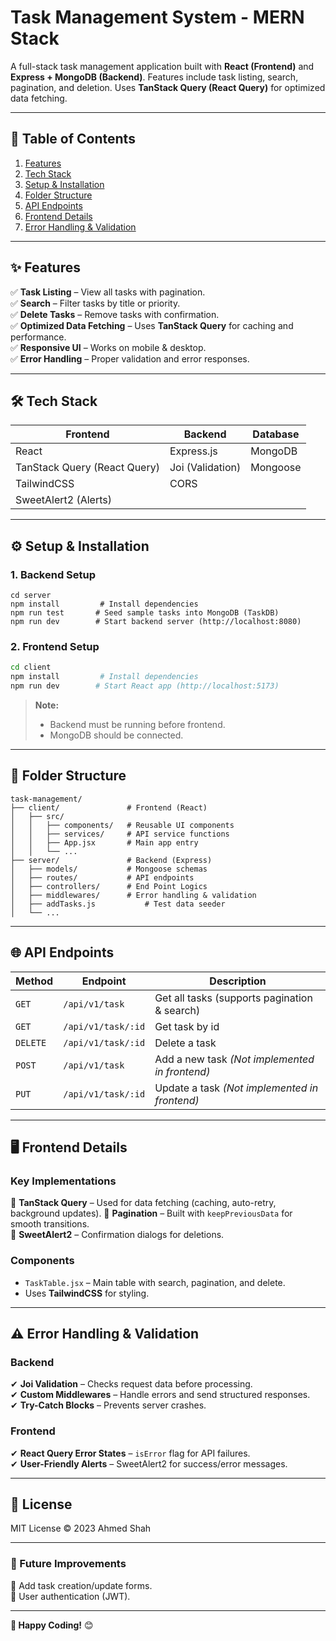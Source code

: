 # **Task Management System - MERN Stack**  

A full-stack task management application built with **React (Frontend)** and **Express + MongoDB (Backend)**. Features include task listing, search, pagination, and deletion. Uses **TanStack Query (React Query)** for optimized data fetching.

---

## **📌 Table of Contents**  
1. [Features](#-features)  
2. [Tech Stack](#-tech-stack)  
3. [Setup & Installation](#-setup--installation)  
4. [Folder Structure](#-folder-structure)  
5. [API Endpoints](#-api-endpoints)  
6. [Frontend Details](#-frontend-details)  
7. [Error Handling & Validation](#-error-handling--validation) 

---

## **✨ Features**  
✅ **Task Listing** – View all tasks with pagination.  
✅ **Search** – Filter tasks by title or priority.  
✅ **Delete Tasks** – Remove tasks with confirmation.  
✅ **Optimized Data Fetching** – Uses **TanStack Query** for caching and performance.  
✅ **Responsive UI** – Works on mobile & desktop.  
✅ **Error Handling** – Proper validation and error responses.  

---

## **🛠 Tech Stack**  
| **Frontend** | **Backend** | **Database** |  
|-------------|------------|------------|  
| React | Express.js | MongoDB |  
| TanStack Query (React Query) | Joi (Validation) | Mongoose |  
| TailwindCSS | CORS |  |  
| SweetAlert2 (Alerts) |  |  |  

---

## **⚙ Setup & Installation**  

### **1. Backend Setup**  
```terminal
cd server  
npm install         # Install dependencies  
npm run test       # Seed sample tasks into MongoDB (TaskDB)  
npm run dev        # Start backend server (http://localhost:8080)  
```

### **2. Frontend Setup**  
```bash
cd client  
npm install         # Install dependencies  
npm run dev        # Start React app (http://localhost:5173)  
```

> **Note:**  
> - Backend must be running before frontend.  
> - MongoDB should be connected.

---

## **📂 Folder Structure**  
```
task-management/  
├── client/               # Frontend (React)  
│   ├── src/  
│   │   ├── components/   # Reusable UI components  
│   │   ├── services/     # API service functions  
│   │   ├── App.jsx       # Main app entry  
│   │   └── ...  
├── server/               # Backend (Express)  
│   ├── models/           # Mongoose schemas  
│   ├── routes/           # API endpoints
│   ├── controllers/      # End Point Logics
│   ├── middlewares/      # Error handling & validation  
│   ├── addTasks.js           # Test data seeder  
│   └── ...  
```

---

## **🌐 API Endpoints**  
| Method | Endpoint | Description |  
|--------|----------|-------------|  
| `GET` | `/api/v1/task` | Get all tasks (supports pagination & search) |  
| `GET` | `/api/v1/task/:id` | Get task by id |  
| `DELETE` | `/api/v1/task/:id` | Delete a task |  
| `POST` | `/api/v1/task` | Add a new task *(Not implemented in frontend)* |  
| `PUT` | `/api/v1/task/:id` | Update a task *(Not implemented in frontend)* |  

---

## **🖥 Frontend Details**  
### **Key Implementations**  
🔹 **TanStack Query** – Used for data fetching (caching, auto-retry, background updates).
🔹 **Pagination** – Built with `keepPreviousData` for smooth transitions.  
🔹 **SweetAlert2** – Confirmation dialogs for deletions.  

### **Components**  
- `TaskTable.jsx` – Main table with search, pagination, and delete.  
- Uses **TailwindCSS** for styling.  

---

## **⚠ Error Handling & Validation**  
### **Backend**  
✔ **Joi Validation** – Checks request data before processing.  
✔ **Custom Middlewares** – Handle errors and send structured responses.  
✔ **Try-Catch Blocks** – Prevents server crashes.  

### **Frontend**  
✔ **React Query Error States** – `isError` flag for API failures.  
✔ **User-Friendly Alerts** – SweetAlert2 for success/error messages.  

---

## **📜 License**  
MIT License © 2023 Ahmed Shah  

---

### **🎯 Future Improvements**  
🔸 Add task creation/update forms.  
🔸 User authentication (JWT). 

---

**🚀 Happy Coding!**  😊
